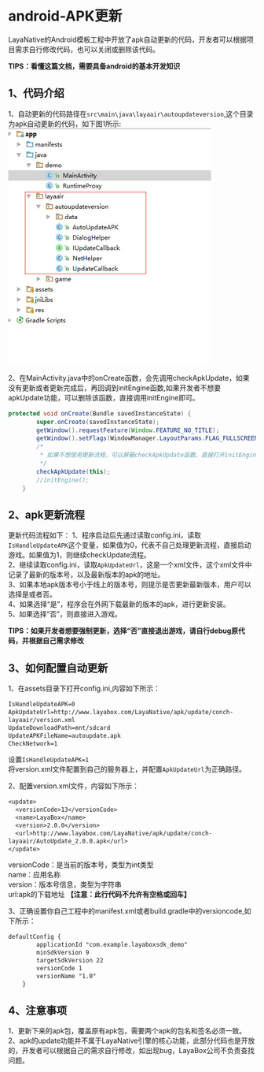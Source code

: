 
# android-APK更新

LayaNative的Android模板工程中开放了apk自动更新的代码，开发者可以根据项目需求自行修改代码，也可以关闭或删除该代码。

**TIPS：看懂这篇文档，需要具备android的基本开发知识**

## 1、代码介绍

1、自动更新的代码路径在`src\main\java\layaair\autoupdateversion`,这个目录为apk自动更新的代码，如下图1所示:
![图1](img/1.jpg)   

2、在MainActivity.java中的onCreate函数，会先调用checkApkUpdate，如果没有更新或者更新完成后，再回调到initEngine函数,如果开发者不想要apkUpdate功能，可以删除该函数，直接调用initEngine即可。

```java
protected void onCreate(Bundle savedInstanceState) {
        super.onCreate(savedInstanceState);
        getWindow().requestFeature(Window.FEATURE_NO_TITLE);
        getWindow().setFlags(WindowManager.LayoutParams.FLAG_FULLSCREEN, WindowManager.LayoutParams.FLAG_FULLSCREEN);
        /*
         * 如果不想使用更新流程，可以屏蔽checkApkUpdate函数，直接打开initEngine函数
         */
        checkApkUpdate(this);
        //initEngine();
    }
```

## 2、apk更新流程

更新代码流程如下：
1、程序启动后先通过读取config.ini，读取`IsHandleUpdateAPK`这个变量，如果值为0，代表不自己处理更新流程，直接启动游戏。如果值为1，则继续checkUpdate流程。  
2、继续读取config.ini，读取`ApkUpdateUrl`，这是一个xml文件，这个xml文件中记录了最新的版本号，以及最新版本的apk的地址。  
3、如果本地apk版本号小于线上的版本号，则提示是否更新最新版本，用户可以选择是或者否。  
4、如果选择“是”，程序会在外网下载最新的版本的apk，进行更新安装。  
5、如果选择“否”，则直接进入游戏。

**TIPS：如果开发者想要强制更新，选择“否”直接退出游戏，请自行debug原代码，并根据自己需求修改**

## 3、如何配置自动更新

1、在assets目录下打开config.ini,内容如下所示：
```
IsHandleUpdateAPK=0
ApkUpdateUrl=http://www.layabox.com/LayaNative/apk/update/conch-layaair/version.xml
UpdateDownloadPath=mnt/sdcard
UpdateAPKFileName=autoupdate.apk
CheckNetwork=1
```
设置`IsHandleUpdateAPK=1`  
将version.xml文件配置到自己的服务器上，并配置`ApkUpdateUrl`为正确路径。  

2、配置version.xml文件，内容如下所示：
```
<update>
  <versionCode>13</versionCode>
  <name>LayaBox</name>
  <version>2.0.0</version>
  <url>http://www.layabox.com/LayaNative/apk/update/conch-layaair/AutoUpdate_2.0.0.apk</url>
</update>
```
versionCode：是当前的版本号，类型为int类型  
name：应用名称  
version：版本号信息，类型为字符串  
url:apk的下载地址 **【注意：此行代码不允许有空格或回车】**   

3、正确设置你自己工程中的manifest.xml或者build.gradle中的versioncode,如下所示：
```
defaultConfig {
        applicationId "com.example.layaboxsdk_demo"
        minSdkVersion 9
        targetSdkVersion 22
        versionCode 1
        versionName "1.0"
    }
```

## 4、注意事项

1、更新下来的apk包，覆盖原有apk包，需要两个apk的包名和签名必须一致。  
2、apk的update功能并不属于LayaNative引擎的核心功能，此部分代码也是开放的，开发者可以根据自己的需求自行修改，如出现bug，LayaBox公司不负责查找问题。